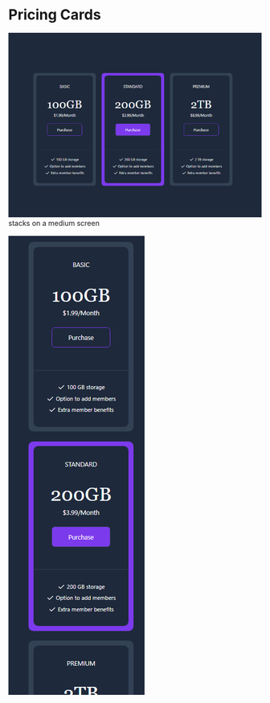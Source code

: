 # Pricing Cards


![Alt text](images/pricing-cards.png) <br/>
stacks on a medium screen<br/><br/>
![Alt text](images/pricing-cards2.png)